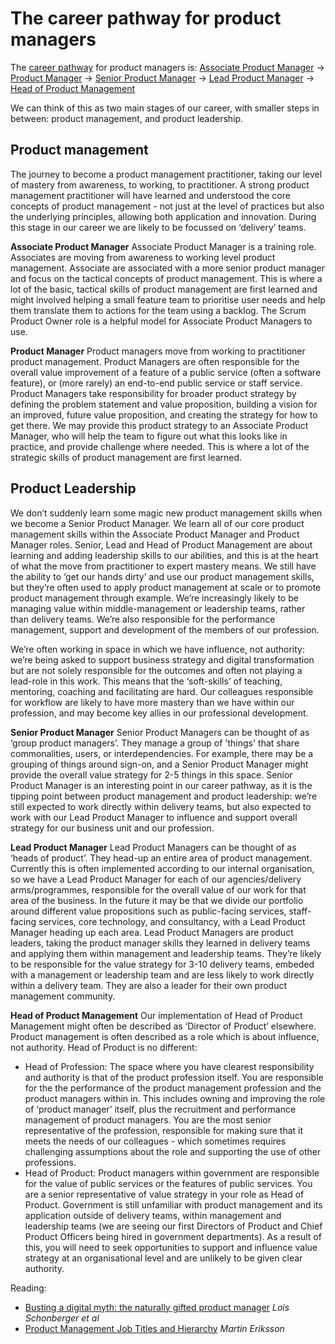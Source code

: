 # The career pathway for product managers

The [career pathway](https://www.gov.uk/government/collections/digital-data-and-technology-profession-capability-framework#product-and-delivery:-product-manager) for product managers is:
[Associate Product Manager](https://www.gov.uk/government/publications/associate-product-manager-skills-they-need/associate-product-manager-skills-they-need) → [Product Manager](https://www.gov.uk/government/publications/product-manager-skills-they-need/product-manager-skills-they-need) → [Senior Product Manager](https://www.gov.uk/government/publications/senior-product-manager-skills-they-need/senior-product-manager-skills-they-need) → [Lead Product Manager](https://www.gov.uk/government/publications/lead-product-manager-skills-they-need/lead-product-manager-skills-they-need) → [Head of Product Management](https://www.gov.uk/government/publications/head-of-product-skills-they-need/head-of-product-skills-they-need)

We can think of this as two main stages of our career, with smaller steps in between: product management, and product leadership.

## Product management

The journey to become a product management practitioner, taking our level of mastery from awareness, to working, to practitioner. A strong product management practitioner will have learned and understood the core concepts of product management - not just at the level of practices but also the underlying principles, allowing both application and innovation. During this stage in our career we are likely to be focussed on ‘delivery’ teams.

**Associate Product Manager**
Associate Product Manager is a training role. Associates are moving from awareness to working level product management. Associate are associated with a more senior product manager and focus on the tactical concepts of product management. This is where a lot of the basic, tactical skills of product management are first learned and might involved helping a small feature team to prioritise user needs and help them translate them to actions for the team using a backlog. The Scrum Product Owner role is a helpful model for Associate Product Managers to use. 

**Product Manager**
Product managers move from working to practitioner product management. Product Managers are often responsible for the overall value improvement of a feature of a public service (often a software feature), or (more rarely) an end-to-end public service or staff service. Product Managers take responsibility for broader product strategy by defining the problem statement and value proposition, building a vision for an improved, future value proposition, and creating the strategy for how to get there. We may provide this product strategy to an Associate Product Manager, who will help the team to figure out what this looks like in practice, and provide challenge where needed. This is where a lot of the strategic skills of product management are first learned. 

## Product Leadership

We don’t suddenly learn some magic new product management skills when we become a Senior Product Manager. We learn all of our core product management skills within the Associate Product Manager and Product Manager roles. Senior, Lead and Head of Product Management are about learning and adding leadership skills to our abilities, and this is at the heart of what the move from practitioner to expert mastery means. We still have the ability to ‘get our hands dirty’ and use our product management skills, but they’re often used to apply product management at scale or to promote product management through example. We’re increasingly likely to be managing value within middle-management or leadership teams, rather than delivery teams. We’re also responsible for the performance management, support and development of the members of our profession.

We’re often working in space in which we have influence, not authority: we’re being asked to support business strategy and digital transformation but are not solely responsible for the outcomes and often not playing a lead-role in this work. This means that the ‘soft-skills’ of teaching, mentoring, coaching and facilitating are hard. Our colleagues responsible for workflow are likely to have more mastery than we have within our profession, and may become key allies in our professional development.

**Senior Product Manager**
Senior Product Managers can be thought of as ‘group product managers’. They manage a group of 'things' that share commonalities, users, or interdependencies. For example, there may be a grouping of things around sign-on, and a Senior Product Manager might provide the overall value strategy for 2-5 things in this space. Senior Product Manager is an interesting point in our career pathway, as it is the tipping point between product management and product leadership: we’re still expected to work directly within delivery teams, but also expected to work with our Lead Product Manager to influence and support overall strategy for our business unit and our profession.

**Lead Product Manager**
Lead Product Managers can be thought of as ‘heads of product’. They head-up an entire area of product management. Currently this is often implemented according to our internal organisation, so we have a Lead Product Manager for each of our agencies/delivery arms/programmes, responsible for the overall value of our work for that area of the business. In the future it may be that we divide our portfolio around different value propositions such as public-facing services, staff-facing services, core technology, and consultancy, with a Lead Product Manager heading up each area. 
Lead Product Managers are product leaders, taking the product manager skills they learned in delivery teams and applying them within management and leadership teams. They’re likely to be responsible for the value strategy for 3-10 delivery teams, embeded with a management or leadership team and are less likely to work directly within a delivery team. They are also a leader for their own product management community. 
 
**Head of Product Management**
Our implementation of Head of Product Management might often be described as ‘Director of Product’ elsewhere. Product management is often described as a role which is about influence, not authority. Head of Product is no different:

- Head of Profession: The space where you have clearest responsibility and authority is that of the product profession itself. You are responsible for the the performance of the product management profession and the product managers within in. This includes owning and improving the role of ‘product manager’ itself, plus the recruitment and performance management of product managers. You are the most senior representative of the profession, responsible for making sure that it meets the needs of our colleagues - which sometimes requires challenging assumptions about the role and supporting the use of other professions. 
- Head of Product: Product managers within government are responsible for the value of public services or the features of public services. You are a senior representative of value strategy in your role as Head of Product. Government is still unfamiliar with product management and its application outside of delivery teams, within management and leadership teams (we are seeing our first Directors of Product and Chief Product Officers being hired in government departments). As a result of this, you will need to seek opportunities to support and influence value strategy at an organisational level and are unlikely to be given clear authority. 

Reading: 
- [Busting a digital myth: the naturally gifted product manager](https://www.mckinsey.com/business-functions/digital-mckinsey/our-insights/digital-blog/busting-a-digital-myth-the-naturally-gifted-product-owner) *Lois Schonberger et al*
- [Product Management Job Titles and Hierarchy](https://www.mindtheproduct.com/2018/07/product-management-job-titles-and-hierarchy/) *Martin Eriksson*
